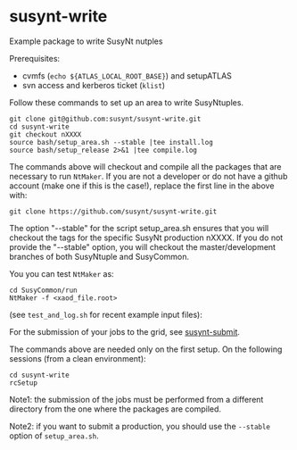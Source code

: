 susynt-write
============

Example package to write SusyNt nutples

Prerequisites:
- cvmfs (`echo ${ATLAS_LOCAL_ROOT_BASE}`) and setupATLAS
- svn access and kerberos ticket (`klist`)

Follow these commands to set up an area to write SusyNtuples.

```
git clone git@github.com:susynt/susynt-write.git
cd susynt-write
git checkout nXXXX
source bash/setup_area.sh --stable |tee install.log
source bash/setup_release 2>&1 |tee compile.log
```

The commands above will checkout and compile all the packages that are
necessary to run `NtMaker`. If you are not a developer or do not have
a github account (make one if this is the case!), replace the first
line in the above with:
```
git clone https://github.com/susynt/susynt-write.git
```
The option  "--stable" for the script setup_area.sh ensures that
you will checkout the tags for the specific SusyNt production
nXXXX. If you do not provide the "--stable" option, you will
checkout the master/development branches of both SusyNtuple
and SusyCommon.

You you can test `NtMaker` as:
```
cd SusyCommon/run
NtMaker -f <xaod_file.root>
```
(see `test_and_log.sh` for recent example input files):

For the submission of your jobs to the grid, see
[susynt-submit](https://github.com/susynt/susynt-submit).

The commands above are needed only on the first setup.
On the following sessions (from a clean environment):
```
cd susynt-write
rcSetup
```

Note1: the submission of the jobs must be performed from a
different directory from the one where the packages are compiled.

Note2: if you want to submit a production, you should use the
`--stable` option of `setup_area.sh`.
